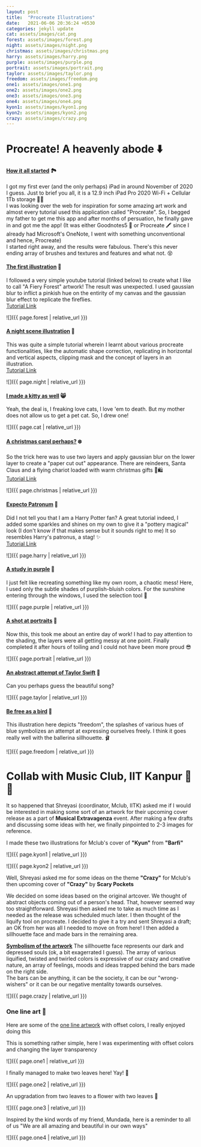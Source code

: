 ```yaml
---
layout: post
title:  "Procreate Illustrations"
date:   2021-06-06 20:36:24 +0530
categories: jekyll update
cat: assets/images/cat.png
forest: assets/images/forest.png
night: assets/images/night.png
christmas: assets/images/christmas.png
harry: assets/images/harry.png
purple: assets/images/purple.png
portrait: assets/images/portrait.png
taylor: assets/images/taylor.png
freedom: assets/images/freedom.png
one1: assets/images/one1.png
one2: assets/images/one2.png
one3: assets/images/one3.png
one4: assets/images/one4.png
kyon1: assets/images/kyon1.png
kyon2: assets/images/kyon2.png
crazy: assets/images/crazy.png
---
```

# **Procreate! A heavenly abode** :arrow_down:

#### <u>How it all started</u> 🏞️
I got my first ever (and the only perhaps) iPad in around November of 2020 I guess. Just to brief you all, it is a 12.9 inch iPad Pro 2020 Wi-Fi + Cellular 1Tb storage 🤘😎<br>
I was looking over the web for inspiration for some amazing art work and almost every tutorial used this application called "Procreate". 
So, I begged my father to get me this app and after months of persuation, he finally gave in and got me the app! (It was either Goodnotes5 📝 or Procreate ​🖍 since I already had Microsoft's OneNote, I went with something unconventional and hence, Procreate)<br>
I started right away, and the results were fabulous. There's this never ending array of brushes and textures and features and what not. 😵

#### <u>The first illustration</u> :small_red_triangle_down:
I followed a very simple youtube tutorial (linked below) to create what I like to call "A Fiery Forest" artwork! The result was unexpected. I used gaussian blur to inflict a pinkish hue on the entirity of my canvas and the gaussian blur effect to replicate the fireflies.<br>
[Tutorial Link](https://youtu.be/YdTrG0hnqL4)

![]({{ page.forest | relative_url }})

#### <u>A night scene illustration</u> 🌃
This was quite a simple tutorial wherein I learnt about various procreate functionalities, like the automatic shape correction, replicating in horizontal and vertical aspects, clipping mask and the concept of layers in an illustration.<br>
[Tutorial Link](https://youtu.be/EJQpezkDuCQ)

![]({{ page.night | relative_url }})

#### <u>I made a kitty as well</u> :smile_cat:
Yeah, the deal is, I freaking love cats, I love 'em to death. But my mother does not allow us to get a pet cat. So, I drew one!

![]({{ page.cat | relative_url }})

#### <u>A christmas carol perhaps?</u> ❄️
So the trick here was to use two layers and apply gaussian blur on the lower layer to create a "paper cut out" appearance. There are reindeers, Santa Claus and a flying chariot loaded with warm christmas gifts 🎁🛍️ <br>
[Tutorial Link](https://youtu.be/stx1t5knO9s)

![]({{ page.christmas | relative_url }})

#### <u>Expecto Patronum</u> 🔮
Did I not tell you that I am a Harry Potter fan? A great tutorial indeed, I added some sparkles and shines on my own to give it a "pottery magical" look (I don't know if that makes sense but it sounds right to me) It so resembles Harry's patronus, a stag! ✨<br>
[Tutorial Link](https://youtu.be/IREn1Tcn1ko)

![]({{ page.harry | relative_url }})

#### <u>A study in purple</u> 📜
I just felt like recreating something like my own room, a chaotic mess! Here, I used only the subtle shades of purplish-bluish colors. For the sunshine entering through the windows, I used the selection tool 💜

![]({{ page.purple | relative_url }})

#### <u>A shot at portraits</u> 🥴
Now this, this took me about an entire day of work! I had to pay attention to the shading, the layers were all getting messy at one point. Finally completed it after hours of toiling and I could not have been more proud 😎

![]({{ page.portrait | relative_url }})

#### <u>An abstract attempt of Taylor Swift</u> 🎤
Can you perhaps guess the beautiful song? 

![]({{ page.taylor | relative_url }})

#### <u>Be free as a bird</u> 🌇
This illustration here depicts "freedom", the splashes of various hues of blue symbolizes an attempt at expressing ourselves freely. I think it goes really well with the ballerina sillhouette. 🩰

![]({{ page.freedom | relative_url }})

# **Collab with Music Club, IIT Kanpur** 🎹🎶
It so happened that Shreyasi (coordinator, Mclub, IITK) asked me if I would be interested in making some sort of an artwork for their upcoming cover release as a part of **Musical Extravagenza** event. After making a few drafts and discussing some ideas with her, we finally pinpointed to 2-3 images for reference.

I made these two illustrations for Mclub's cover of **"Kyun"** from **"Barfi"**

![]({{ page.kyon1 | relative_url }})

![]({{ page.kyon2 | relative_url }})

Well, Shreyasi asked me for some ideas on the theme **"Crazy"** for Mclub's then upcoming cover of **"Crazy"** by **Scary Pockets**<br>

We decided on some ideas based on the original artcover. We thought of abstract objects coming out of a person's head. That, however seemed way too straightforward. Shreyasi then asked me to take as much time as I needed as the release was scheduled much later. I then thought of the liquify tool on procreate. I decided to give it a try and sent Shreyasi a draft; an OK from her was all I needed to move on from here! I then added a sillhouette face and made bars in the remaining area.

**<u>Symbolism of the artwork</u>** The sillhouette face represents our dark and depressed souls (ok, a bit exagerrated I guess). The array of various liquified, twisted and twirled colors is expressive of our crazy and creative nature, an array of feelings, moods and ideas trapped behind the bars made on the right side.<br>
The bars can be anything, it can be the society, it can be our "wrong-wishers" or it can be our negative mentality towards ourselves.<br>

![]({{ page.crazy | relative_url }})

### **One line art** 💚
Here are some of the <u>one line artwork</u> with offset colors, I really enjoyed doing this<br>

This is something rather simple, here I was experimenting with offset colors and changing the layer transparency

![]({{ page.one1 | relative_url }})

I finally managed to make two leaves here! Yay! 🌱

![]({{ page.one2 | relative_url }})

An upgradation from two leaves to a flower with two leaves 🌼

![]({{ page.one3 | relative_url }})

Inspired by the kind words of my friend, Mundada, here is a reminder to all of us "We are all amazing and beautiful in our own ways"

![]({{ page.one4 | relative_url }})
